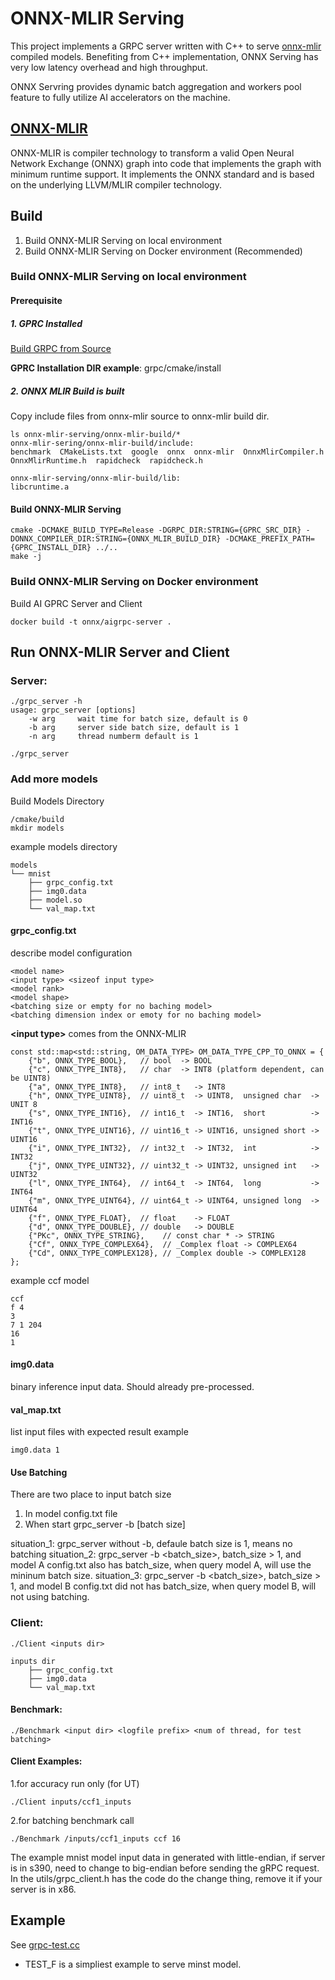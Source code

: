 # ONNX-MLIR Serving

This project implements a GRPC server written with C++ to serve [onnx-mlir](https://onnx.ai/onnx-mlir/) compiled models. Benefiting from C++ implementation, ONNX Serving has very low latency overhead and high throughput. 

ONNX Servring provides dynamic batch aggregation and workers pool feature to fully utilize AI accelerators on the machine.

## [ONNX-MLIR](https://onnx.ai/onnx-mlir/)
ONNX-MLIR is compiler technology to transform a valid Open Neural Network Exchange (ONNX) graph into code that implements the graph with minimum runtime support. It implements the ONNX standard and is based on the underlying LLVM/MLIR compiler technology.

## Build

1. Build ONNX-MLIR Serving on local environment
2. Build ONNX-MLIR Serving on Docker environment (Recommended)

### Build ONNX-MLIR Serving on local environment


#### **Prerequisite**


##### 1. GPRC Installed

[Build GRPC from Source](https://github.com/grpc/grpc/blob/master/BUILDING.md#build-from-source)

**GPRC Installation DIR example**: grpc/cmake/install


##### 2. ONNX MLIR Build is built

Copy include files from onnx-mlir source to onnx-mlir build dir.

```
ls onnx-mlir-serving/onnx-mlir-build/*
onnx-mlir-sering/onnx-mlir-build/include:
benchmark  CMakeLists.txt  google  onnx  onnx-mlir  OnnxMlirCompiler.h  OnnxMlirRuntime.h  rapidcheck  rapidcheck.h

onnx-mlir-serving/onnx-mlir-build/lib:
libcruntime.a
```

#### **Build ONNX-MLIR Serving**

```
cmake -DCMAKE_BUILD_TYPE=Release -DGRPC_DIR:STRING={GPRC_SRC_DIR} -DONNX_COMPILER_DIR:STRING={ONNX_MLIR_BUILD_DIR} -DCMAKE_PREFIX_PATH={GPRC_INSTALL_DIR} ../..
make -j
```

### Build ONNX-MLIR Serving on Docker environment


Build AI GPRC Server and Client
```
docker build -t onnx/aigrpc-server .
```


## **Run ONNX-MLIR Server and Client**

### Server:
```
./grpc_server -h
usage: grpc_server [options]
    -w arg     wait time for batch size, default is 0
    -b arg     server side batch size, default is 1
    -n arg     thread numberm default is 1

./grpc_server
```
### Add more models

Build Models Directory
```
/cmake/build
mkdir models
```
example models directory
```
models
└── mnist
    ├── grpc_config.txt
    ├── img0.data
    ├── model.so
    └── val_map.txt
```

#### grpc_config.txt
describe model configuration
```
<model name>
<input type> <sizeof input type>
<model rank>
<model shape>
<batching size or empty for no baching model>
<batching dimension index or emoty for no baching model>
```
**\<input type\>** comes from the ONNX-MLIR
```
const std::map<std::string, OM_DATA_TYPE> OM_DATA_TYPE_CPP_TO_ONNX = {
    {"b", ONNX_TYPE_BOOL},   // bool  -> BOOL
    {"c", ONNX_TYPE_INT8},   // char  -> INT8 (platform dependent, can be UINT8)
    {"a", ONNX_TYPE_INT8},   // int8_t   -> INT8
    {"h", ONNX_TYPE_UINT8},  // uint8_t  -> UINT8,  unsigned char  -> UNIT 8
    {"s", ONNX_TYPE_INT16},  // int16_t  -> INT16,  short          -> INT16
    {"t", ONNX_TYPE_UINT16}, // uint16_t -> UINT16, unsigned short -> UINT16
    {"i", ONNX_TYPE_INT32},  // int32_t  -> INT32,  int            -> INT32
    {"j", ONNX_TYPE_UINT32}, // uint32_t -> UINT32, unsigned int   -> UINT32
    {"l", ONNX_TYPE_INT64},  // int64_t  -> INT64,  long           -> INT64
    {"m", ONNX_TYPE_UINT64}, // uint64_t -> UINT64, unsigned long  -> UINT64
    {"f", ONNX_TYPE_FLOAT},  // float    -> FLOAT
    {"d", ONNX_TYPE_DOUBLE}, // double   -> DOUBLE
    {"PKc", ONNX_TYPE_STRING},    // const char * -> STRING
    {"Cf", ONNX_TYPE_COMPLEX64},  // _Complex float -> COMPLEX64
    {"Cd", ONNX_TYPE_COMPLEX128}, // _Complex double -> COMPLEX128
};
```
example ccf model
```
ccf
f 4
3
7 1 204
16
1
```

#### img0.data
binary inference input data. Should already pre-processed. 

#### val_map.txt
list input files with expected result
example
```
img0.data 1
```

#### Use Batching
There are two place to input batch size
1. In model config.txt file 
2. When start grpc_server -b [batch size]

situation_1: grpc_server without -b, defaule batch size is 1, means no batching 
situation_2: grpc_server -b <batch_size>, batch_size > 1, and model A config.txt also has batch_size, when query model A, will use the mininum batch size.
situation_3: grpc_server -b <batch_size>, batch_size > 1, and model B config.txt did not has batch_size, when query model B, will not using batching.


### Client:
```
./Client <inputs dir> 
```
```
inputs dir
    ├── grpc_config.txt
    ├── img0.data
    └── val_map.txt
```
#### Benchmark:
```
./Benchmark <input dir> <logfile prefix> <num of thread, for test batching>
```

#### Client Examples:
1.for accuracy run only (for UT)
```
./Client inputs/ccf1_inputs
```
2.for batching benchmark call
```
./Benchmark /inputs/ccf1_inputs ccf 16
```

The example mnist model input data in generated with little-endian, if server is in s390, need to change to big-endian before sending the gRPC request.
In the utils/grpc_client.h has the code do the change thing, remove it if your server is in x86.


## Example

See [grpc-test.cc](./tests/grpc-test.cc)

- TEST_F is a simpliest example to serve minst model.

